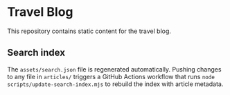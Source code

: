 # Travel Blog

This repository contains static content for the travel blog.

## Search index

The `assets/search.json` file is regenerated automatically. Pushing changes to any file in `articles/` triggers a GitHub Actions workflow that runs `node scripts/update-search-index.mjs` to rebuild the index with article metadata.
